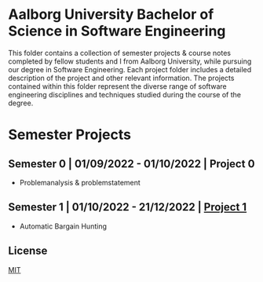 # Aalborg University Bachelor of Science in Software Engineering

This folder contains a collection of semester projects & course notes completed by fellow students and I from Aalborg University, while pursuing our degree in Software Engineering. Each project folder includes a detailed description of the project and other relevant information. The projects contained within this folder represent the diverse range of software engineering disciplines and techniques studied during the course of the degree. 

# Semester Projects
## Semester 0 | 01/09/2022 - 01/10/2022 | Project 0 
- Problemanalysis & problemstatement
## Semester 1 | 01/10/2022 - 21/12/2022 | [Project 1](https://github.com/Emilprivate/Esd.EDU/tree/main/AAU-BSc-Software/Project-P1)
- Automatic Bargain Hunting

## License

[MIT](https://choosealicense.com/licenses/mit/)
